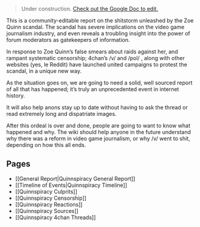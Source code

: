 > Under construction. [Check out the Google Doc to edit.](https://docs.google.com/document/d/1SMLKR0jXRxvaBcug-inONGFR5GCJk9nyqksaLAGdPVw/edit)

This is a community-editable report on the shitstorm unleashed by the Zoe Quinn scandal. The scandal has severe implications on the video game journalism industry, and even reveals a troubling insight into the power of forum moderators as gatekeepers of information. 

In response to Zoe Quinn’s false smears about raids against her, and rampant systematic censorship; 4chan’s /v/ and /pol/ , along with other websites (yes, le Reddit) have launched united campaigns to protest the scandal, in a unique new way.

As the situation goes on, we are going to need a solid, well sourced report of all that has happened; it’s truly an unprecedented event in internet history. 

It will also help anons stay up to date without having to ask the thread or read extremely long and dispatriate images.

After this ordeal is over and done, people are going to want to know what happened and why. The wiki should help anyone in the future understand why there was a reform in video game journalism, or why /v/ went to shit, depending on how this all ends.

## Pages

* [[General Report|Quinnspiracy General Report]]
* [[Timeline of Events|Quinnspiracy Timeline]]
* [[Quinnspiracy Culprits]]
* [[Quinnspiracy Censorship]]
* [[Quinnspiracy Reactions]]
* [[Quinnspiracy Sources]]
* [[Quinnspiracy 4chan Threads]]